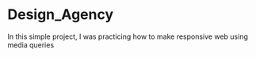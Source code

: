 # Design_Agency
In this simple project, I was practicing how to make responsive web using media queries
